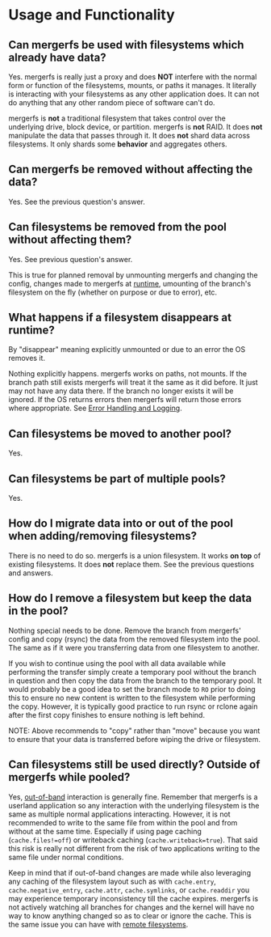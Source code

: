 # Usage and Functionality

## Can mergerfs be used with filesystems which already have data?

Yes. mergerfs is really just a proxy and does **NOT** interfere with
the normal form or function of the filesystems, mounts, or paths it
manages. It literally is interacting with your filesystems as any
other application does. It can not do anything that any other random
piece of software can't do.

mergerfs is **not** a traditional filesystem that takes control over
the underlying drive, block device, or partition. mergerfs is **not**
RAID. It does **not** manipulate the data that passes through it. It
does **not** shard data across filesystems. It only shards some
**behavior** and aggregates others.


## Can mergerfs be removed without affecting the data?

Yes. See the previous question's answer.


## Can filesystems be removed from the pool without affecting them?

Yes. See previous question's answer.

This is true for planned removal by unmounting mergerfs and changing
the config, changes made to mergerfs at
[runtime](../runtime_interfaces.md), umounting of the branch's
filesystem on the fly (whether on purpose or due to error), etc.


## What happens if a filesystem disappears at runtime?

By "disappear" meaning explicitly unmounted or due to an error the OS
removes it.

Nothing explicitly happens. mergerfs works on paths, not mounts. If
the branch path still exists mergerfs will treat it the same as it did
before. It just may not have any data there. If the branch no longer
exists it will be ignored. If the OS returns errors then mergerfs will
return those errors where appropriate. See [Error Handling and
Logging](../error_handling_and_logging.md).


## Can filesystems be moved to another pool?

Yes.


## Can filesystems be part of multiple pools?

Yes.


## How do I migrate data into or out of the pool when adding/removing filesystems?

There is no need to do so. mergerfs is a union filesystem. It works
**on top** of existing filesystems. It does **not** replace them. See
the previous questions and answers.


## How do I remove a filesystem but keep the data in the pool?

Nothing special needs to be done. Remove the branch from mergerfs'
config and copy (rsync) the data from the removed filesystem into the
pool. The same as if it were you transferring data from one filesystem
to another.

If you wish to continue using the pool with all data available while
performing the transfer simply create a temporary pool without the
branch in question and then copy the data from the branch to the
temporary pool. It would probably be a good idea to set the branch
mode to `RO` prior to doing this to ensure no new content is written
to the filesystem while performing the copy. However, it is typically
good practice to run rsync or rclone again after the first copy
finishes to ensure nothing is left behind.

NOTE: Above recommends to "copy" rather than "move" because you want
to ensure that your data is transferred before wiping the drive or
filesystem.


## Can filesystems still be used directly? Outside of mergerfs while pooled?

Yes, [out-of-band](https://en.wikipedia.org/wiki/Out-of-band)
interaction is generally fine. Remember that mergerfs is a userland
application so any interaction with the underlying filesystem is the
same as multiple normal applications interacting. However, it is not
recommended to write to the same file from within the pool and from
without at the same time. Especially if using page caching
(`cache.files!=off`) or writeback caching
(`cache.writeback=true`). That said this risk is really not different
from the risk of two applications writing to the same file under
normal conditions.

Keep in mind that if out-of-band changes are made while also
leveraging any caching of the filesystem layout such as with
`cache.entry`, `cache.negative_entry`, `cache.attr`, `cache.symlinks`,
or `cache.readdir` you may experience temporary inconsistency till the
cache expires. mergerfs is not actively watching all branches for
changes and the kernel will have no way to know anything changed so as
to clear or ignore the cache. This is the same issue you can have with
[remote filesystems](../remote_filesystems.md).
